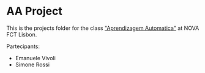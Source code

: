 # AA Project

This is the projects folder for the class ["Aprendizagem Automatica"](http://aa.ssdi.di.fct.unl.pt/) at NOVA FCT Lisbon.

Partecipants:
- Emanuele Vivoli
- Simone Rossi
